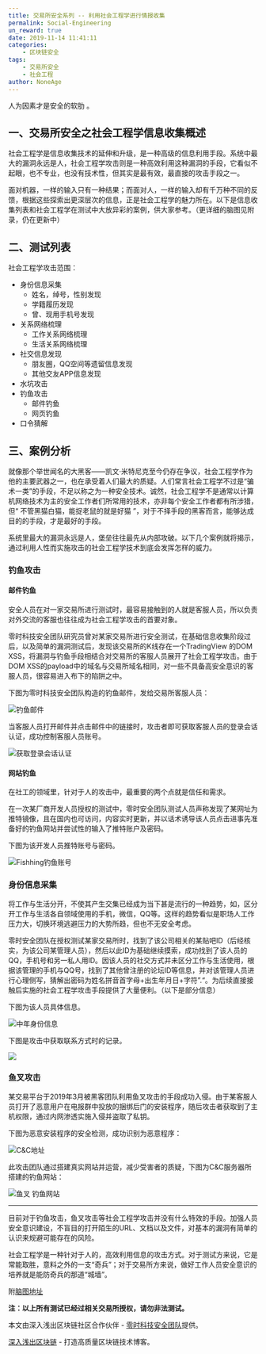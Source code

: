 ```yaml
---
title: 交易所安全系列 -- 利用社会工程学进行情报收集
permalink: Social-Engineering
un_reward: true
date: 2019-11-14 11:41:11
categories:
    - 区块链安全
tags:
    - 交易所安全
    - 社会工程
author: NoneAge
---
```


 人为因素才是安全的软肋 。

<!-----more----->

## 一、交易所安全之社会工程学信息收集概述

社会工程学是信息收集技术的延伸和升级，是一种高级的信息利用手段。系统中最大的漏洞永远是人，社会工程学攻击则是一种高效利用这种漏洞的手段，它看似不起眼，也不专业，也没有技术性，但其实是最有效，最直接的攻击手段之一。

面对机器，一样的输入只有一种结果；而面对人，一样的输入却有千万种不同的反馈，根据这些探索出更深层次的信息，正是社会工程学的魅力所在。以下是信息收集列表和社会工程学在测试中大放异彩的案例，供大家参考。（更详细的脑图见附录，仍在更新中） 


## 二、测试列表

社会工程学攻击范围：

- 身份信息采集
  - 姓名，绰号，性别发现
  - 学籍履历发现
  - 曾、现用手机号发现
- 关系网络梳理
  - 工作关系网络梳理
  - 生活关系网络梳理
- 社交信息发现
  - 朋友圈，QQ空间等遗留信息发现
  - 其他交友APP信息发现
- 水坑攻击
- 钓鱼攻击
  - 邮件钓鱼
  - 网页钓鱼
- 口令猜解  



## 三、案例分析

就像那个举世闻名的大黑客——凯文·米特尼克至今仍存在争议，社会工程学作为他的主要武器之一，也在承受着人们最大的质疑。人们常言社会工程学不过是“骗术一类”的手段，不足以称之为一种安全技术。诚然，社会工程学不是通常以计算机网络技术为主的安全工作者们所常用的技术，亦非每个安全工作者都有所涉猎，但“ 不管黑猫白猫，能捉老鼠的就是好猫 ”，对于不择手段的黑客而言，能够达成目的的手段，才是最好的手段。 

系统里最大的漏洞永远是人，堡垒往往最先从内部攻破。以下几个案例就将揭示，通过利用人性而实施攻击的社会工程学技术到底会发挥怎样的威力。



### 钓鱼攻击

#### 邮件钓鱼

安全人员在对一家交易所进行测试时，最容易接触到的人就是客服人员，所以负责对外交流的客服也往往成为社会工程学攻击的首要对象。

零时科技安全团队研究员曾对某家交易所进行安全测试，在基础信息收集阶段过后，以及简单的漏洞测试后，发现该交易所的K线存在一个TradingView 的DOM XSS，将漏洞与钓鱼手段相结合对交易所的客服人员展开了社会工程学攻击。由于DOM XSS的payload中的域名与交易所域名相同，对一些不具备高安全意识的客服人员，很容易进入布下的陷阱之中。

下图为零时科技安全团队构造的钓鱼邮件，发给交易所客服人员：

![钓鱼邮件](https://img.learnblockchain.cn/2019/11/15737256913210.jpg)


当客服人员打开邮件并点击邮件中的链接时，攻击者即可获取客服人员的登录会话认证，成功控制客服人员账号。

![获取登录会话认证](https://img.learnblockchain.cn/2019/11/15737257266160.jpg)


#### 网站钓鱼

在社工的领域里，针对于人的攻击中，最重要的两个点就是信任和需求。

在一次某厂商开发人员授权的测试中，零时安全团队测试人员声称发现了某网址为推特镜像，且在国内也可访问，内容实时更新，并以话术诱导该人员点击进事先准备好的钓鱼网站并尝试性的输入了推特账户及密码。

下图为该开发人员推特账号与密码。

![Fishhing钓鱼账号](https://img.learnblockchain.cn/2019/11/15737257910908.jpg)




### 身份信息采集

将工作与生活分开，不使其产生交集已经成为当下甚是流行的一种趋势，如，区分开工作与生活各自领域使用的手机，微信，QQ等。这样的趋势看似是职场人工作压力大，切换环境逃避压力的大势所趋，但也不无安全考虑。

零时安全团队在授权测试某家交易所时，找到了该公司相关的某贴吧ID（后经核实，为该公司某管理人员），然后以此ID为基础继续摸索，成功找到了该人员的QQ，手机号和另一私人用ID。因该人员的社交方式并未区分工作与生活使用，根据该管理的手机与QQ号，找到了其他曾注册的论坛ID等信息，并对该管理人员进行心理侧写，猜解出密码为姓名拼音首字母+出生年月日+字符”.“。为后续直接接触后实施的社会工程学攻击手段提供了大量便利。（以下是部分信息）

下图为该人员具体信息。

![中年身份信息](https://img.learnblockchain.cn/2019/11/15737258278849.jpg)


下图是攻击中获取联系方式时的记录。

![](https://img.learnblockchain.cn/2019/11/15737258636178.jpg)



### 鱼叉攻击

某交易平台于2019年3月被黑客团队利用鱼叉攻击的手段成功入侵。由于某客服人员打开了恶意用户在电报群中投放的捆绑后门的安装程序，随后攻击者获取到了主机权限，通过内网渗透实施入侵并盗取了私钥。

下图为恶意安装程序的安全检测，成功识别为恶意程序：

![C&C地址](https://img.learnblockchain.cn/2019/11/15737258924831.jpg)


此攻击团队通过搭建真实网站并运营，减少受害者的质疑，下图为C&C服务器所搭建的钓鱼网站：


![鱼叉 钓鱼网站](https://img.learnblockchain.cn/2019/11/15737259069135.jpg)

---

目前对于钓鱼攻击，鱼叉攻击等社会工程学攻击并没有什么特效的手段。加强人员安全意识建设，不盲目的打开陌生的URL、文档以及文件，对基本的漏洞有简单的认识来规避可能存在的风险。

社会工程学是一种针对于人的，高效利用信息的攻击方式。对于测试方来说，它是常能取胜，意料之外的一支“奇兵”；对于交易所方来说，做好工作人员安全意识的培养就是能防奇兵的那道“城墙”。

附[脑图地址](https://github.com/NoneAge/BlockchainSecurityTutorial)

**注：以上所有测试已经过相关交易所授权，请勿非法测试。**


本文由深入浅出区块链社区合作伙伴 - [零时科技安全团队](https://noneage.com/)提供。


[深入浅出区块链](https://learnblockchain.cn/) - 打造高质量区块链技术博客。


